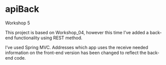 # apiBack
Workshop 5

This project is based on Workshop_04, however this time I’ve added a back-end functionality using REST method.


I’ve used Spring MVC. Addresses which app uses the receive needed information on the front-end version has been changed to reflect the back-end code.
